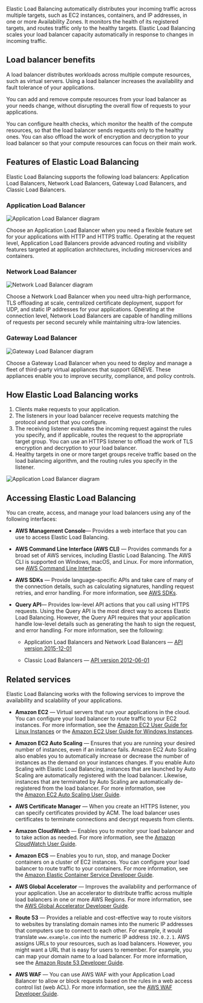 Elastic Load Balancing automatically distributes your incoming traffic across multiple targets, such as EC2 instances, containers, and IP addresses, in one or more Availability Zones. It monitors the health of its registered targets, and routes traffic only to the healthy targets. Elastic Load Balancing scales your load balancer capacity automatically in response to changes in incoming traffic.
## Load balancer benefits

A load balancer distributes workloads across multiple compute resources, such as virtual servers. Using a load balancer increases the availability and fault tolerance of your applications.

You can add and remove compute resources from your load balancer as your needs change, without disrupting the overall flow of requests to your applications.

You can configure health checks, which monitor the health of the compute resources, so that the load balancer sends requests only to the healthy ones. You can also offload the work of encryption and decryption to your load balancer so that your compute resources can focus on their main work.

## Features of Elastic Load Balancing

Elastic Load Balancing supports the following load balancers: Application Load Balancers, Network Load Balancers, Gateway Load Balancers, and Classic Load Balancers.

### **Application Load Balancer**


![Application Load Balancer diagram](https://d36va8rqzdn3d7.cloudfront.net/a/v1/3DJGIZH7XLZ4364NGXLTOA6UEXPGTWMDLZ3Z5F4BHNZMBATDH73A/2023-10-10T15-19-16_58899b3f008f994/Static/ALBdiagram.svg)

Choose an Application Load Balancer when you need a flexible feature set for your applications with HTTP and HTTPS traffic. Operating at the request level, Application Load Balancers provide advanced routing and visibility features targeted at application architectures, including microservices and containers.

### **Network Load Balancer**


![Network Load Balancer diagram](https://d36va8rqzdn3d7.cloudfront.net/a/v1/3DJGIZH7XLZ4364NGXLTOA6UEXPGTWMDLZ3Z5F4BHNZMBATDH73A/2023-10-10T15-19-16_58899b3f008f994/Static/NLBdiagram.svg)

Choose a Network Load Balancer when you need ultra-high performance, TLS offloading at scale, centralized certificate deployment, support for UDP, and static IP addresses for your applications. Operating at the connection level, Network Load Balancers are capable of handling millions of requests per second securely while maintaining ultra-low latencies.

### **Gateway Load Balancer**


![Gateway Load Balancer diagram](https://d36va8rqzdn3d7.cloudfront.net/a/v1/3DJGIZH7XLZ4364NGXLTOA6UEXPGTWMDLZ3Z5F4BHNZMBATDH73A/2023-10-10T15-19-16_58899b3f008f994/Static/GWLBdiagram.svg)

Choose a Gateway Load Balancer when you need to deploy and manage a fleet of third-party virtual appliances that support GENEVE. These appliances enable you to improve security, compliance, and policy controls.

## How Elastic Load Balancing works

1. Clients make requests to your application.
2. The listeners in your load balancer receive requests matching the protocol and port that you configure.
3. The receiving listener evaluates the incoming request against the rules you specify, and if applicable, routes the request to the appropriate target group. You can use an HTTPS listener to offload the work of TLS encryption and decryption to your load balancer.
4. Healthy targets in one or more target groups receive traffic based on the load balancing algorithm, and the routing rules you specify in the listener.

![Application Load Balancer diagram](https://d36va8rqzdn3d7.cloudfront.net/a/v1/3DJGIZH7XLZ4364NGXLTOA6UEXPGTWMDLZ3Z5F4BHNZMBATDH73A/2023-10-10T15-19-16_58899b3f008f994/Static/ALBdiagramwcallouts.svg)
## Accessing Elastic Load Balancing

You can create, access, and manage your load balancers using any of the following interfaces:

- **AWS Management Console**— Provides a web interface that you can use to access Elastic Load Balancing.
    
- **AWS Command Line Interface (AWS CLI)** — Provides commands for a broad set of AWS services, including Elastic Load Balancing. The AWS CLI is supported on Windows, macOS, and Linux. For more information, see [AWS Command Line Interface](https://aws.amazon.com/cli/).
    
- **AWS SDKs** — Provide language-specific APIs and take care of many of the connection details, such as calculating signatures, handling request retries, and error handling. For more information, see [AWS SDKs](https://aws.amazon.com/tools/#SDKs).
    
- **Query API**— Provides low-level API actions that you call using HTTPS requests. Using the Query API is the most direct way to access Elastic Load Balancing. However, the Query API requires that your application handle low-level details such as generating the hash to sign the request, and error handling. For more information, see the following:
    
    - Application Load Balancers and Network Load Balancers — [API version 2015-12-01](https://docs.aws.amazon.com/elasticloadbalancing/latest/APIReference/)
        
    - Classic Load Balancers — [API version 2012-06-01](https://docs.aws.amazon.com/elasticloadbalancing/2012-06-01/APIReference/)
        
    

## Related services

Elastic Load Balancing works with the following services to improve the availability and scalability of your applications.

- **Amazon EC2** — Virtual servers that run your applications in the cloud. You can configure your load balancer to route traffic to your EC2 instances. For more information, see the [Amazon EC2 User Guide for Linux Instances](https://docs.aws.amazon.com/AWSEC2/latest/UserGuide/) or the [Amazon EC2 User Guide for Windows Instances](https://docs.aws.amazon.com/AWSEC2/latest/WindowsGuide/).
    
- **Amazon EC2 Auto Scaling** — Ensures that you are running your desired number of instances, even if an instance fails. Amazon EC2 Auto Scaling also enables you to automatically increase or decrease the number of instances as the demand on your instances changes. If you enable Auto Scaling with Elastic Load Balancing, instances that are launched by Auto Scaling are automatically registered with the load balancer. Likewise, instances that are terminated by Auto Scaling are automatically de-registered from the load balancer. For more information, see the [Amazon EC2 Auto Scaling User Guide](https://docs.aws.amazon.com/autoscaling/latest/userguide/).
    
- **AWS Certificate Manager** — When you create an HTTPS listener, you can specify certificates provided by ACM. The load balancer uses certificates to terminate connections and decrypt requests from clients.
    
- **Amazon CloudWatch** — Enables you to monitor your load balancer and to take action as needed. For more information, see the [Amazon CloudWatch User Guide](https://docs.aws.amazon.com/AmazonCloudWatch/latest/monitoring/).
    
- **Amazon ECS** — Enables you to run, stop, and manage Docker containers on a cluster of EC2 instances. You can configure your load balancer to route traffic to your containers. For more information, see the [Amazon Elastic Container Service Developer Guide](https://docs.aws.amazon.com/AmazonECS/latest/developerguide/).
    
- **AWS Global Accelerator** — Improves the availability and performance of your application. Use an accelerator to distribute traffic across multiple load balancers in one or more AWS Regions. For more information, see the [AWS Global Accelerator Developer Guide](https://docs.aws.amazon.com/global-accelerator/latest/dg/).
    
- **Route 53** — Provides a reliable and cost-effective way to route visitors to websites by translating domain names into the numeric IP addresses that computers use to connect to each other. For example, it would translate `www.example.com` into the numeric IP address `192.0.2.1`. AWS assigns URLs to your resources, such as load balancers. However, you might want a URL that is easy for users to remember. For example, you can map your domain name to a load balancer. For more information, see the [Amazon Route 53 Developer Guide](https://docs.aws.amazon.com/Route53/latest/DeveloperGuide/).
    
- **AWS WAF** — You can use AWS WAF with your Application Load Balancer to allow or block requests based on the rules in a web access control list (web ACL). For more information, see the [AWS WAF Developer Guide](https://docs.aws.amazon.com/waf/latest/developerguide/).